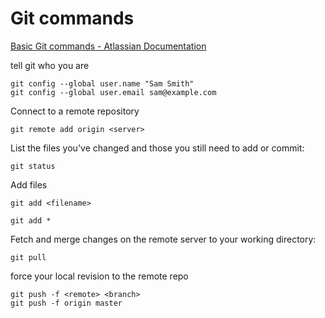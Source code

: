 # Git commands

[Basic Git commands - Atlassian Documentation](https://confluence.atlassian.com/bitbucketserver/basic-git-commands-776639767.html)

tell git who you are 

```
git config --global user.name "Sam Smith"
git config --global user.email sam@example.com
```

Connect to a remote repository

```
git remote add origin <server>
```

List the files you've changed and those you still need to add or commit:

```
git status
```

Add files 

```
git add <filename>

git add *
```

Fetch and merge changes on the remote server to your working directory:

```
git pull
```

force your local revision to the remote repo

```
git push -f <remote> <branch>
git push -f origin master
```
